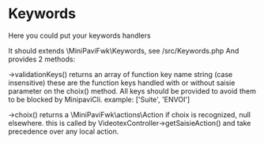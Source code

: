 # Keywords

Here you could put your keywords handlers

It should extends \MiniPaviFwk\Keywords, see /src/Keywords.php
And provides 2 methods:

->validationKeys() returns an array of function key name string (case insensitive)
  these are the function keys handled with or without saisie parameter on the choix() method.
  All keys should be provided to avoid them to be blocked by MinipaviCli.
  example: ['Suite', 'ENVOI']

->choix() returns a \MiniPaviFwk\actions\Action if choix is recognized, null elsewhere.
  this is called by VideotexController->getSaisieAction() and take precedence over any local action.
